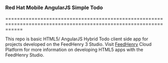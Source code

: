 ### Red Hat Mobile AngularJS Simple Todo
==================================================================================================================

This repo is basic HTML5/ AngularJS Hybrid Todo client side app for projects developed on the FeedHenry 3 Studio.
Visit [FeedHenry](http://www.feedhenry.com) Cloud Platform for more information on developing HTML5 apps with the
FeedHenry Studio.
